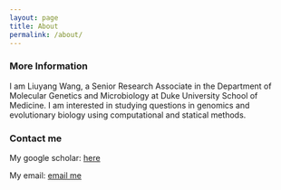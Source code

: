 ```yaml
---
layout: page
title: About
permalink: /about/
---
```



### More Information

I am Liuyang Wang, a Senior Research Associate in the Department of Molecular Genetics and Microbiology at Duke University School of Medicine. I am interested in studying questions in genomics and evolutionary biology using computational and statical methods. 

### Contact me

My google scholar: [here](https://scholar.google.com/citations?user=_G7NoOIAAAAJ&hl=en)

My email: [email me](mailto:wallacewly@gmail.com)